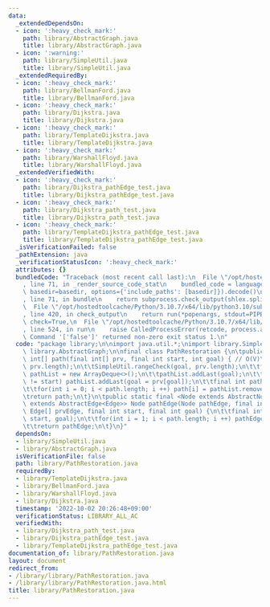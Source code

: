 ```yaml
---
data:
  _extendedDependsOn:
  - icon: ':heavy_check_mark:'
    path: library/AbstractGraph.java
    title: library/AbstractGraph.java
  - icon: ':warning:'
    path: library/SimpleUtil.java
    title: library/SimpleUtil.java
  _extendedRequiredBy:
  - icon: ':heavy_check_mark:'
    path: library/BellmanFord.java
    title: library/BellmanFord.java
  - icon: ':heavy_check_mark:'
    path: library/Dijkstra.java
    title: library/Dijkstra.java
  - icon: ':heavy_check_mark:'
    path: library/TemplateDijkstra.java
    title: library/TemplateDijkstra.java
  - icon: ':heavy_check_mark:'
    path: library/WarshallFloyd.java
    title: library/WarshallFloyd.java
  _extendedVerifiedWith:
  - icon: ':heavy_check_mark:'
    path: library/Dijkstra_pathEdge_test.java
    title: library/Dijkstra_pathEdge_test.java
  - icon: ':heavy_check_mark:'
    path: library/Dijkstra_path_test.java
    title: library/Dijkstra_path_test.java
  - icon: ':heavy_check_mark:'
    path: library/TemplateDijkstra_pathEdge_test.java
    title: library/TemplateDijkstra_pathEdge_test.java
  _isVerificationFailed: false
  _pathExtension: java
  _verificationStatusIcon: ':heavy_check_mark:'
  attributes: {}
  bundledCode: "Traceback (most recent call last):\n  File \"/opt/hostedtoolcache/Python/3.10.7/x64/lib/python3.10/site-packages/onlinejudge_verify/documentation/build.py\"\
    , line 71, in _render_source_code_stat\n    bundled_code = language.bundle(stat.path,\
    \ basedir=basedir, options={'include_paths': [basedir]}).decode()\n  File \"/opt/hostedtoolcache/Python/3.10.7/x64/lib/python3.10/site-packages/onlinejudge_verify/languages/user_defined.py\"\
    , line 71, in bundle\n    return subprocess.check_output(shlex.split(command))\n\
    \  File \"/opt/hostedtoolcache/Python/3.10.7/x64/lib/python3.10/subprocess.py\"\
    , line 420, in check_output\n    return run(*popenargs, stdout=PIPE, timeout=timeout,\
    \ check=True,\n  File \"/opt/hostedtoolcache/Python/3.10.7/x64/lib/python3.10/subprocess.py\"\
    , line 524, in run\n    raise CalledProcessError(retcode, process.args,\nsubprocess.CalledProcessError:\
    \ Command '['false']' returned non-zero exit status 1.\n"
  code: "package library;\n\nimport java.util.*;\nimport library.SimpleUtil;\nimport\
    \ library.AbstractGraph;\n\nfinal class PathRestoration {\n\tpublic static final\
    \ int[] path(final int[] prv, final int start, int goal) { // O(V)\n\t\tSimpleUtil.rangeCheck(start,\
    \ prv.length);\n\t\tSimpleUtil.rangeCheck(goal, prv.length);\n\t\tfinal Deque<Integer>\
    \ pathList = new ArrayDeque<>();\n\t\tpathList.addLast(goal);\n\t\twhile(goal\
    \ != start) pathList.addLast(goal = prv[goal]);\n\t\tfinal int path[] = new int[pathList.size()];\n\
    \t\tfor(int i = 0; i < path.length; i ++) path[i] = pathList.removeLast();\n\t\
    \treturn path;\n\t}\n\tpublic static final <Node extends AbstractNode<Edge>, Edge\
    \ extends AbstractEdge<Edge>> Node pathEdge(Node pathEdge, final int[] prv, final\
    \ Edge[] prvEdge, final int start, final int goal) {\n\t\tfinal int path[] = path(prv,\
    \ start, goal);\n\t\tfor(int i = 1; i < path.length; i ++) pathEdge.add(prvEdge[path[i]]);\n\
    \t\treturn pathEdge;\n\t}\n}"
  dependsOn:
  - library/SimpleUtil.java
  - library/AbstractGraph.java
  isVerificationFile: false
  path: library/PathRestoration.java
  requiredBy:
  - library/TemplateDijkstra.java
  - library/BellmanFord.java
  - library/WarshallFloyd.java
  - library/Dijkstra.java
  timestamp: '2022-10-02 20:26:48+09:00'
  verificationStatus: LIBRARY_ALL_AC
  verifiedWith:
  - library/Dijkstra_path_test.java
  - library/Dijkstra_pathEdge_test.java
  - library/TemplateDijkstra_pathEdge_test.java
documentation_of: library/PathRestoration.java
layout: document
redirect_from:
- /library/library/PathRestoration.java
- /library/library/PathRestoration.java.html
title: library/PathRestoration.java
---
```

